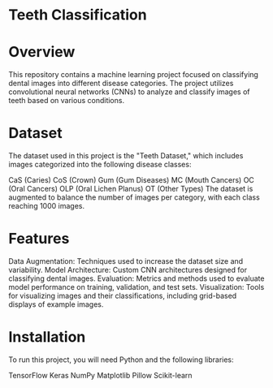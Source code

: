 # Teeth Classification
# Overview
This repository contains a machine learning project focused on classifying dental images into different disease categories. The project utilizes convolutional neural networks (CNNs) to analyze and classify images of teeth based on various conditions.

# Dataset
The dataset used in this project is the "Teeth Dataset," which includes images categorized into the following disease classes:

CaS (Caries)
CoS (Crown)
Gum (Gum Diseases)
MC (Mouth Cancers)
OC (Oral Cancers)
OLP (Oral Lichen Planus)
OT (Other Types)
The dataset is augmented to balance the number of images per category, with each class reaching 1000 images.

# Features
Data Augmentation: Techniques used to increase the dataset size and variability.
Model Architecture: Custom CNN architectures designed for classifying dental images.
Evaluation: Metrics and methods used to evaluate model performance on training, validation, and test sets.
Visualization: Tools for visualizing images and their classifications, including grid-based displays of example images.

# Installation
To run this project, you will need Python and the following libraries:

TensorFlow
Keras
NumPy
Matplotlib
Pillow
Scikit-learn

